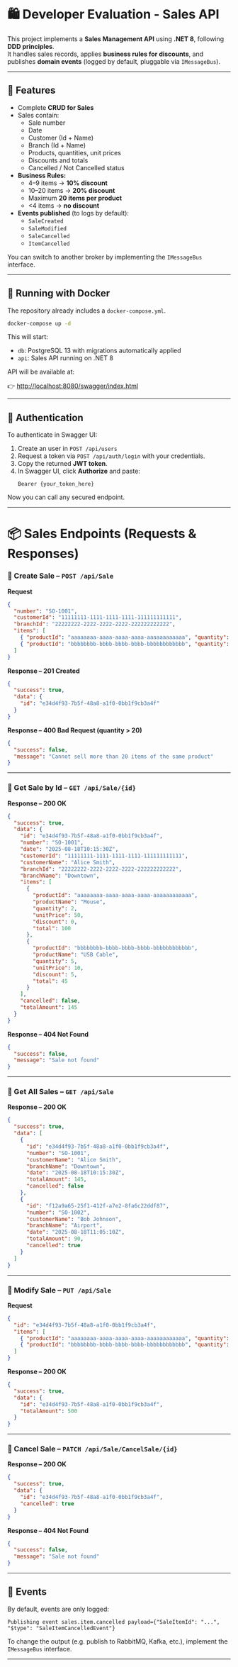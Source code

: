 # 🛍️ Developer Evaluation - Sales API

This project implements a **Sales Management API** using **.NET 8**, following **DDD principles**.  
It handles sales records, applies **business rules for discounts**, and publishes **domain events** (logged by default, pluggable via `IMessageBus`).

---

## 🚀 Features

- Complete **CRUD for Sales**
- Sales contain:
  - Sale number
  - Date
  - Customer (Id + Name)
  - Branch (Id + Name)
  - Products, quantities, unit prices
  - Discounts and totals
  - Cancelled / Not Cancelled status
- **Business Rules:**
  - 4–9 items → **10% discount**
  - 10–20 items → **20% discount**
  - Maximum **20 items per product**
  - <4 items → **no discount**
- **Events published** (to logs by default):
  - `SaleCreated`
  - `SaleModified`
  - `SaleCancelled`
  - `ItemCancelled`

You can switch to another broker by implementing the `IMessageBus` interface.

---

## 🐳 Running with Docker

The repository already includes a `docker-compose.yml`.

```sh
docker-compose up -d
```

This will start:

- `db`: PostgreSQL 13 with migrations automatically applied
- `api`: Sales API running on .NET 8

API will be available at:

👉 [http://localhost:8080/swagger/index.html](http://localhost:8080/swagger/index.html)

---

## 🔑 Authentication

To authenticate in Swagger UI:
1. Create an user in `POST /api/users`
1. Request a token via `POST /api/auth/login` with your credentials.
2. Copy the returned **JWT token**.
3. In Swagger UI, click **Authorize** and paste:  
   ```
   Bearer {your_token_here}
   ```

Now you can call any secured endpoint.

---

# 📦 Sales Endpoints (Requests & Responses)

### 🔹 Create Sale – `POST /api/Sale`

**Request**
```json
{
  "number": "SO-1001",
  "customerId": "11111111-1111-1111-1111-111111111111",
  "branchId": "22222222-2222-2222-2222-222222222222",
  "items": [
    { "productId": "aaaaaaaa-aaaa-aaaa-aaaa-aaaaaaaaaaaa", "quantity": 2 },
    { "productId": "bbbbbbbb-bbbb-bbbb-bbbb-bbbbbbbbbbbb", "quantity": 5 }
  ]
}
```

**Response – 201 Created**
```json
{
  "success": true,
  "data": {
    "id": "e34d4f93-7b5f-48a8-a1f0-0bb1f9cb3a4f"
  }
}
```

**Response – 400 Bad Request (quantity > 20)**
```json
{
  "success": false,
  "message": "Cannot sell more than 20 items of the same product"
}
```

---

### 🔹 Get Sale by Id – `GET /api/Sale/{id}`

**Response – 200 OK**
```json
{
  "success": true,
  "data": {
    "id": "e34d4f93-7b5f-48a8-a1f0-0bb1f9cb3a4f",
    "number": "SO-1001",
    "date": "2025-08-18T10:15:30Z",
    "customerId": "11111111-1111-1111-1111-111111111111",
    "customerName": "Alice Smith",
    "branchId": "22222222-2222-2222-2222-222222222222",
    "branchName": "Downtown",
    "items": [
      {
        "productId": "aaaaaaaa-aaaa-aaaa-aaaa-aaaaaaaaaaaa",
        "productName": "Mouse",
        "quantity": 2,
        "unitPrice": 50,
        "discount": 0,
        "total": 100
      },
      {
        "productId": "bbbbbbbb-bbbb-bbbb-bbbb-bbbbbbbbbbbb",
        "productName": "USB Cable",
        "quantity": 5,
        "unitPrice": 10,
        "discount": 5,
        "total": 45
      }
    ],
    "cancelled": false,
    "totalAmount": 145
  }
}
```

**Response – 404 Not Found**
```json
{
  "success": false,
  "message": "Sale not found"
}
```

---

### 🔹 Get All Sales – `GET /api/Sale`

**Response – 200 OK**
```json
{
  "success": true,
  "data": [
    {
      "id": "e34d4f93-7b5f-48a8-a1f0-0bb1f9cb3a4f",
      "number": "SO-1001",
      "customerName": "Alice Smith",
      "branchName": "Downtown",
      "date": "2025-08-18T10:15:30Z",
      "totalAmount": 145,
      "cancelled": false
    },
    {
      "id": "f12a9a65-25f1-412f-a7e2-8fa6c22ddf87",
      "number": "SO-1002",
      "customerName": "Bob Johnson",
      "branchName": "Airport",
      "date": "2025-08-18T11:05:10Z",
      "totalAmount": 90,
      "cancelled": true
    }
  ]
}
```

---

### 🔹 Modify Sale – `PUT /api/Sale`

**Request**
```json
{
  "id": "e34d4f93-7b5f-48a8-a1f0-0bb1f9cb3a4f",
  "items": [
    { "productId": "aaaaaaaa-aaaa-aaaa-aaaa-aaaaaaaaaaaa", "quantity": 10 },
    { "productId": "bbbbbbbb-bbbb-bbbb-bbbb-bbbbbbbbbbbb", "quantity": 0 }
  ]
}
```

**Response – 200 OK**
```json
{
  "success": true,
  "data": {
    "id": "e34d4f93-7b5f-48a8-a1f0-0bb1f9cb3a4f",
    "totalAmount": 500
  }
}
```

---

### 🔹 Cancel Sale – `PATCH /api/Sale/CancelSale/{id}`

**Response – 200 OK**
```json
{
  "success": true,
  "data": {
    "id": "e34d4f93-7b5f-48a8-a1f0-0bb1f9cb3a4f",
    "cancelled": true
  }
}
```

**Response – 404 Not Found**
```json
{
  "success": false,
  "message": "Sale not found"
}
```

---

## 📢 Events

By default, events are only logged:

```
Publishing event sales.item.cancelled payload={"SaleItemId": "...", "$type": "SaleItemCancelledEvent"}
```

To change the output (e.g. publish to RabbitMQ, Kafka, etc.), implement the `IMessageBus` interface.

---
